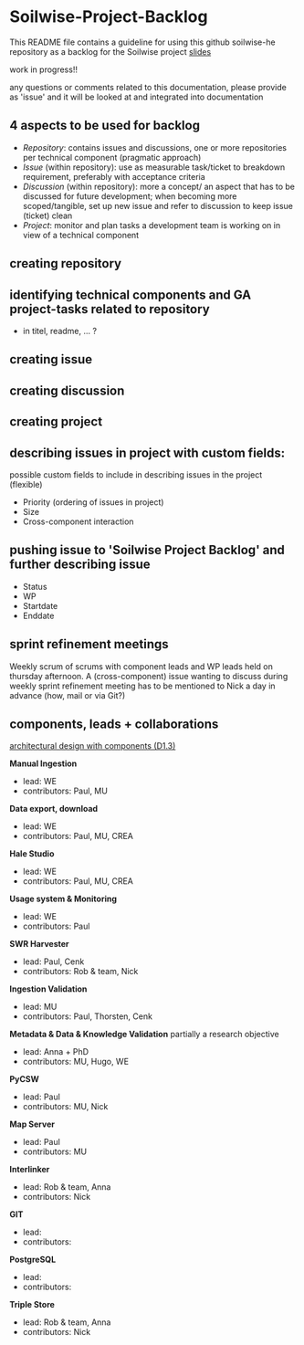 # Soilwise-Project-Backlog
This README file contains a guideline for using this github soilwise-he repository as a backlog for the Soilwise project
[slides](https://ilvo.sharepoint.com/:p:/s/HESoilWiseProject/ERdMVUvKJaBCjgxdng7UcoYBISZXlAl7E4_2RQnczMzC1Q?e=17lm7D)

work in progress!!

any questions or comments related to this documentation, please provide as 'issue' and it will be looked at and integrated into documentation


## 4 aspects to be used for backlog
- _Repository_: contains issues and discussions, one or more repositories per technical component (pragmatic approach)
- _Issue_ (within repository): use as measurable task/ticket to breakdown requirement, preferably with acceptance criteria
- _Discussion_ (within repository): more a concept/ an aspect that has to be discussed for future development; when becoming more scoped/tangible, set up new issue and refer to discussion to keep issue (ticket) clean
- _Project_: monitor and plan tasks a development team is working on in view of a technical component

## creating repository

## identifying technical components and GA project-tasks related to repository
- in titel, readme, ... ?

## creating issue

## creating discussion

## creating project

## describing issues in project with custom fields:
possible custom fields to include in describing issues in the project (flexible)
- Priority (ordering of issues in project) 
- Size
- Cross-component interaction

## pushing issue to 'Soilwise Project Backlog' and further describing issue
- Status
- WP
- Startdate
- Enddate


## sprint refinement meetings
Weekly scrum of scrums with component leads and WP leads held on thursday afternoon.
A (cross-component) issue wanting to discuss during weekly sprint refinement meeting has to be mentioned to Nick a day in advance
(how, mail or via Git?)


## components, leads + collaborations
[architectural design with components (D1.3)](https://ilvo.sharepoint.com/:w:/r/sites/HESoilWiseProject/Gedeelde%20documenten/General/Deliverables/WP1-ISRIC/Deliverable%201.3%20Repository%20Architecture/Deliverable%20D1.3%20Repository%20architecture.docx?d=w79c5891907de4ab9bb02c89c4e142560&csf=1&web=1&e=bfKc2i)

**Manual Ingestion**
- lead: WE
- contributors: Paul, MU

**Data export, download**
- lead: WE
- contributors: Paul, MU, CREA

**Hale Studio**
- lead: WE
- contributors: Paul, MU, CREA

**Usage system & Monitoring**
- lead: WE
- contributors: Paul

**SWR Harvester**
- lead: Paul, Cenk
- contributors: Rob & team, Nick

**Ingestion Validation**
- lead: MU
- contributors: Paul, Thorsten, Cenk

**Metadata & Data & Knowledge Validation**
partially a research objective
- lead: Anna + PhD
- contributors: MU, Hugo, WE

**PyCSW**
- lead: Paul
- contributors: MU, Nick

**Map Server**
- lead: Paul
- contributors: MU

**Interlinker**
- lead: Rob & team, Anna
- contributors: Nick

**GIT**
- lead:
- contributors:

**PostgreSQL**
- lead:
- contributors:

**Triple Store**
- lead: Rob & team, Anna
- contributors: Nick



